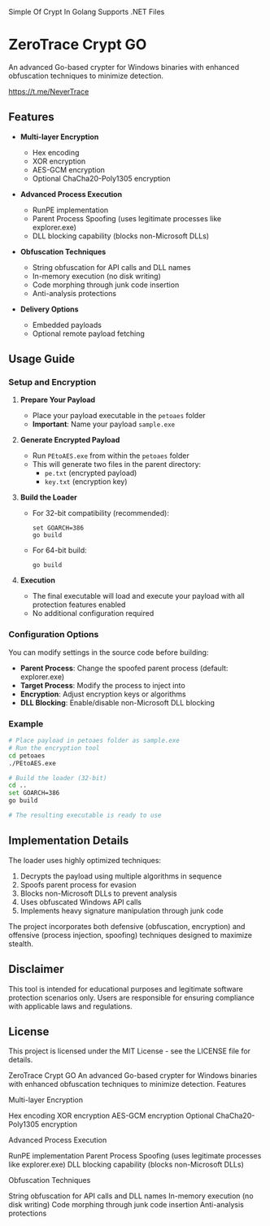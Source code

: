 Simple Of Crypt In Golang Supports .NET Files

# ZeroTrace Crypt GO

An advanced Go-based crypter for Windows binaries with enhanced obfuscation techniques to minimize detection.

https://t.me/NeverTrace


## Features

- **Multi-layer Encryption**
  - Hex encoding
  - XOR encryption
  - AES-GCM encryption
  - Optional ChaCha20-Poly1305 encryption

- **Advanced Process Execution**
  - RunPE implementation
  - Parent Process Spoofing (uses legitimate processes like explorer.exe)
  - DLL blocking capability (blocks non-Microsoft DLLs)

- **Obfuscation Techniques**
  - String obfuscation for API calls and DLL names
  - In-memory execution (no disk writing)
  - Code morphing through junk code insertion
  - Anti-analysis protections

- **Delivery Options**
  - Embedded payloads
  - Optional remote payload fetching

## Usage Guide

### Setup and Encryption

1. **Prepare Your Payload**
   - Place your payload executable in the `petoaes` folder
   - **Important**: Name your payload `sample.exe`

2. **Generate Encrypted Payload**
   - Run `PEtoAES.exe` from within the `petoaes` folder
   - This will generate two files in the parent directory:
     - `pe.txt` (encrypted payload)
     - `key.txt` (encryption key)

3. **Build the Loader**
   - For 32-bit compatibility (recommended):
     ```
     set GOARCH=386
     go build
     ```
   - For 64-bit build:
     ```
     go build
     ```

4. **Execution**
   - The final executable will load and execute your payload with all protection features enabled
   - No additional configuration required

### Configuration Options

You can modify settings in the source code before building:

- **Parent Process**: Change the spoofed parent process (default: explorer.exe)
- **Target Process**: Modify the process to inject into
- **Encryption**: Adjust encryption keys or algorithms
- **DLL Blocking**: Enable/disable non-Microsoft DLL blocking

### Example

```bash
# Place payload in petoaes folder as sample.exe
# Run the encryption tool
cd petoaes
./PEtoAES.exe

# Build the loader (32-bit)
cd ..
set GOARCH=386
go build

# The resulting executable is ready to use
```

## Implementation Details

The loader uses highly optimized techniques:

1. Decrypts the payload using multiple algorithms in sequence
2. Spoofs parent process for evasion
3. Blocks non-Microsoft DLLs to prevent analysis
4. Uses obfuscated Windows API calls
5. Implements heavy signature manipulation through junk code

The project incorporates both defensive (obfuscation, encryption) and offensive (process injection, spoofing) techniques designed to maximize stealth.

## Disclaimer

This tool is intended for educational purposes and legitimate software protection scenarios only. Users are responsible for ensuring compliance with applicable laws and regulations.

## License

This project is licensed under the MIT License - see the LICENSE file for details.


ZeroTrace Crypt GO
An advanced Go-based crypter for Windows binaries with enhanced obfuscation techniques to minimize detection.
Features

Multi-layer Encryption

Hex encoding
XOR encryption
AES-GCM encryption
Optional ChaCha20-Poly1305 encryption


Advanced Process Execution

RunPE implementation
Parent Process Spoofing (uses legitimate processes like explorer.exe)
DLL blocking capability (blocks non-Microsoft DLLs)


Obfuscation Techniques

String obfuscation for API calls and DLL names
In-memory execution (no disk writing)
Code morphing through junk code insertion
Anti-analysis protections
